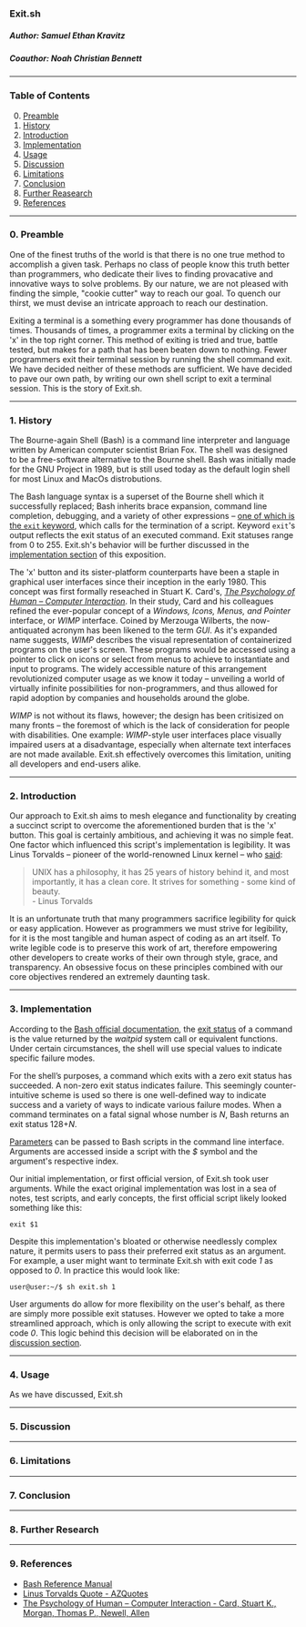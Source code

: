 ### Exit[]().sh
##### Author: Samuel Ethan Kravitz
##### Coauthor: Noah Christian Bennett
----
### Table of Contents
0. [Preamble](#preamble)
1. [History](#history)
2. [Introduction](#introduction)
3. [Implementation](#implementation)
4. [Usage](#usage)
5. [Discussion](#discussion)
6. [Limitations](#limitations)
7. [Conclusion](#conclusion)
8. [Further Reasearch](#further_research)
9. [References](#references)
----
<a name="preamble"></a>

### 0. Preamble
One of the finest truths of the world is that there is no one true method to accomplish a given task. Perhaps no class of people know this truth better than programmers, who dedicate their lives to finding provacative and innovative ways to solve problems. By our nature, we are not pleased with finding the simple, "cookie cutter" way to reach our goal. To quench our thirst, we must devise an intricate approach to reach our destination. 

Exiting a terminal is a something every programmer has done thousands of times. Thousands of times, a programmer exits a terminal by clicking on the 'x' in the top right corner. This method of exiting is tried and true, battle tested, but makes for a path that has been beaten down to nothing. Fewer programmers exit their terminal session by running the shell command exit. We have decided neither of these methods are sufficient. We have decided to pave our own path, by writing our own shell script to exit a terminal session. This is the story of Exit.[]()sh.

----
<a name="history"></a>

### 1. History
The Bourne-again Shell (Bash) is a command line interpreter and language written by American computer scientist Brian Fox. The shell was designed to be a free-software alternative to the Bourne shell. Bash was initially made for the GNU Project in 1989, but is still used today as the default login shell for most Linux and MacOs distrobutions.

The Bash language syntax is a superset of the Bourne shell which it successfully replaced; Bash inherits brace expansion, command line completion, debugging, and a variety of other expressions &#8211; [one of which is the `exit` keyword](https://www.gnu.org/savannah-checkouts/gnu/bash/manual/bash.html#Bourne-Shell-Builtins), which calls for the termination of a script. Keyword `exit`'s output reflects the exit status of an executed command. Exit statuses range from 0 to 255. Exit.[]()sh's behavior will be further discussed in the [implementation section](#implementation) of this exposition.

The 'x' button and its sister-platform counterparts have been a staple in graphical user interfaces since their inception in the early 1980. This concept was first formally reseached in Stuart K. Card's, [_The Psychology of Human &#8211; Computer Interaction_](http://www-personal.umich.edu/~itm/688/wk7/CMN-ch2.PDF). In their study, Card and his colleagues refined the ever-popular concept of a _Windows, Icons, Menus, and Pointer_ interface, or _WIMP_ interface. Coined by Merzouga Wilberts, the now-antiquated acronym has been likened to the term _GUI_. As it's expanded name suggests, _WIMP_ describes the visual representation of containerized programs on the user's screen. These programs would be accessed using a pointer to click on icons or select from menus to achieve to instantiate and input to programs. The widely accessible nature of this arrangement revolutionized computer usage as we know it today &#8211; unveiling a world of virtually infinite possibilities for non-programmers, and thus allowed for rapid adoption by companies and households around the globe.

_WIMP_ is not without its flaws, however; the design has been critisized on many fronts &#8211; the foremost of which is the lack of consideration for people with disabilities. One example: _WIMP_-style user interfaces place visually impaired users at a disadvantage, especially when alternate text interfaces are not made available. Exit.[]()sh effectively overcomes this limitation, uniting all developers and end-users alike.

----
<a name="introduction"></a>

### 2. Introduction
Our approach to Exit.[]()sh aims to mesh elegance and functionality by creating a succinct script to overcome the aforementioned burden that is the 'x' button. This goal is certainly ambitious, and achieving it was no simple feat. One factor which influenced this script's implementation is legibility. It was Linus Torvalds &#8211; pioneer of the world-renowned Linux kernel &#8211; who [said](https://www.azquotes.com/quote/1372161): 
> UNIX has a philosophy, it has 25 years of history behind it, and most importantly, it has a clean core. It strives for something - some kind of beauty. <br /> - Linus Torvalds 
>
It is an unfortunate truth that many programmers sacrifice legibility for quick or easy application. However as programmers we must strive for legibility, for it is the most tangible and human aspect of coding as an art itself. To write legible code is to preserve this work of art, therefore empowering other developers to create works of their own through style, grace, and transparency. An obsessive focus on these principles combined with our core objectives rendered an extremely daunting task.

----
<a name="implementation"></a>

### 3. Implementation
According to the [Bash official documentation](https://www.gnu.org/savannah-checkouts/gnu/bash/manual/bash.html), the [exit status](https://www.gnu.org/savannah-checkouts/gnu/bash/manual/bash.html#Exit-Status) of a command is the value returned by the _waitpid_ system call or equivalent functions. Under certain circumstances, the shell will use special values to indicate specific failure modes.

For the shell’s purposes, a command which exits with a zero exit status has succeeded. A non-zero exit status indicates failure. This seemingly counter-intuitive scheme is used so there is one well-defined way to indicate success and a variety of ways to indicate various failure modes. When a command terminates on a fatal signal whose number is _N_, Bash returns an exit status 128+_N_.

[Parameters](https://www.gnu.org/savannah-checkouts/gnu/bash/manual/bash.html#Shell-Parameters) can be passed to Bash scripts in the command line interface. Arguments are accessed inside a script with the _$_ symbol and the argument's respective index.

Our initial implementation, or first official version, of Exit.[]()sh took user arguments. While the exact original implementation was lost in a sea of notes, test scripts, and early concepts, the first official script likely looked something like this:

```
exit $1
```

Despite this implementation's bloated or otherwise needlessly complex nature, it permits users to pass their preferred exit status as an argument. For example, a user might want to terminate Exit.[]()sh with exit code _1_ as opposed to _0_. In practice this would look like:

```
user@user:~/$ sh exit.sh 1
```

User arguments do allow for more flexibility on the user's behalf, as there are simply more possible exit statuses. However we opted to take a more streamlined approach, which is only allowing the script to execute with exit code _0_. This logic behind this decision will be elaborated on in the [discussion section](#discussion).

----
<a name="usage"></a>

### 4. Usage
As we have discussed, Exit.[]()sh 

----
<a name="discussion"></a>

### 5. Discussion

----
<a name="limitations"></a>

### 6. Limitations

----
<a name="conclusion"></a>

### 7. Conclusion

----
<a name="further_research"></a>

### 8. Further Research

----
<a name="references"></a>

### 9. References
- [Bash Reference Manual ](https://www.gnu.org/savannah-checkouts/gnu/bash/manual/bash.html)
- [Linus Torvalds Quote - AZQuotes](https://www.azquotes.com/quote/1372161)
- [The Psychology of Human &#8211; Computer Interaction - Card, Stuart K., Morgan, Thomas P., Newell, Allen](http://www-personal.umich.edu/~itm/688/wk7/CMN-ch2.PDF)